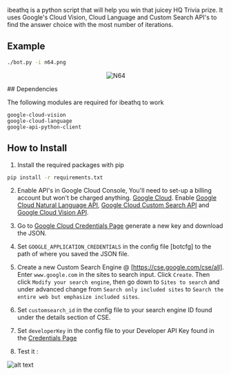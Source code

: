 
ibeathq is a python script that will help you win that juicey HQ Trivia prize. It uses Google's Cloud Vision, Cloud Language and Custom Search API's to find the answer choice with the most number of iterations. 
## Example 
```bash
./bot.py -i n64.png
```
<p align="center">
  <img src="https://i.gyazo.com/543ee0c2c94fd2ae09cf76efb1799365.png?raw=true" alt="N64"/>
</p>
## Dependencies

The following modules are required for ibeathq to work 

    google-cloud-vision
    google-cloud-language
    google-api-python-client
    
## How to Install 
1. Install the required packages with pip 

```bash
pip install -r requirements.txt
```
2. Enable API's in Google Cloud Console, You'll need to set-up a billing account but won't be charged anything. [Google Cloud](https://console.cloud.google.com/home/dashboard).
    Enable [Google Cloud Natural Language API](https://console.cloud.google.com/apis/library/language.googleapis.com), [Google Cloud Custom Search API](https://console.cloud.google.com/apis/api/customsearch.googleapis.com) and [Google Cloud Vision API](https://console.cloud.google.com/apis/library/vision.googleapis.com).
    
 3.  Go to [Google Cloud Credentials Page](https://cloud.google.com/storage/docs/authentication#service_accounts) generate a new key and download the JSON. 
 
 4.  Set `GOOGLE_APPLICATION_CREDENTIALS` in the config file [botcfg] to the path of where you saved the JSON file.
 
 5.  Create a new Custom Search Engine @ [https://cse.google.com/cse/all]. Enter `www.google.com` in the sites to search input. Click `Create`. Then click `Modify your search engine`, then go down to `Sites to search` and under advanced change from `Search only included sites` to `Search the entire web but emphasize included sites`.
 
 6.  Set `customsearch_id` in the config file to your search engine ID found under the details section of CSE.
 
 7.  Set `developerKey` in the config file to your Developer API Key found in the [Credentials Page](https://console.developers.google.com/apis/credentials)
 
 8. Test it : 
 
 ![alt text](https://i.gyazo.com/ca54a35b815ed569588f87cd323a6f45.png)

 